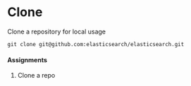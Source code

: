 # Clone

Clone a repository for local usage

```
git clone git@github.com:elasticsearch/elasticsearch.git
```

#### Assignments
1. Clone a repo
